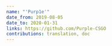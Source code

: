 ```yaml
---
name: "'Purp1e'"
date_from: 2019-08-05
date_to: 2020-01-31
links: https://github.com/Purple-CSGO
contributions: translation, doc
---
```


